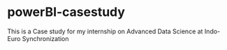 # powerBI-casestudy
This is a Case study for my internship on Advanced Data Science at Indo-Euro Synchronization
